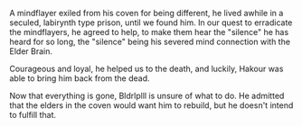 A mindflayer exiled from his coven for being different, he lived awhile in a seculed, labirynth type prison, until we found him. In our quest to erradicate the mindflayers, he agreed to help, to make them hear the "silence" he has heard for so long, the "silence" being his severed mind connection with the Elder Brain. 

Courageous and loyal, he helped us to the death, and luckily, Hakour was able to bring him back from the dead.

Now that everything is gone, Bldrlplll is unsure of what to do. He admitted that the elders in the coven would want him to rebuild, but he doesn't intend to fulfill that.
